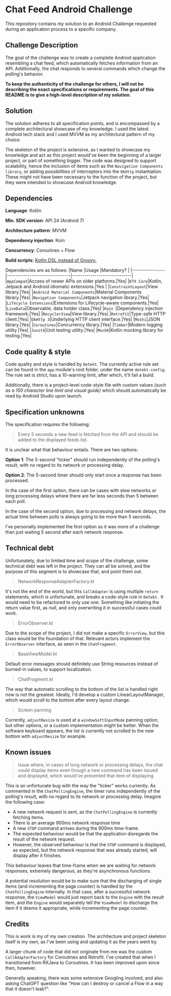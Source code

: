 
# Chat Feed Android Challenge
This repository contains my solution to an Android Challenge requested during an application process to a specific company.

## Challenge Description
The goal of the challenge was to create a complete Android application resembling a chat feed, which automatically fetches information from an API. Additionally, the chat responds to several commands which change the polling's behavior.

**To keep the authenticity of the challenge for others, I will not be describing the exact specifications or requirements. The goal of this README is to give a high-level description of my solution.**

## Solution
The solution adheres to all specification points, and is encompassed by a complete architectural showcase of my knowledge. I used the latest Android tech stack and I used MVVM as my architectural pattern of my choice. 

The skeleton of the project is extensive, as I wanted to showcase my knowledge and act as this project would've been the beginning of a larger project, or part of something bigger. The code was designed to support scalability, hence the inclusion of items such as the `Navigation Components library`, or adding possibilities of interceptors into the `OkHttp` instantiation. These might not have been necessary to the function of the project, but they were intended to showcase Android knowledge.

## Dependencies
**Language**: Kotlin

**Min. SDK version**: API 24 (Android 7)

**Architecture pattern**: MVVM

**Dependency injection**: Koin

**Concurrency**: Coroutines + Flow

**Build scripts**: [Kotlin DSL instead of Groovy.](https://android-developers.googleblog.com/2023/04/kotlin-dsl-is-now-default-for-new-gradle-builds.html) 


Dependencies are as follows: 
|Name            |Usage													|Mandatory?											|
|----------------|-------------------------------|-----------------------------|
|`AppCompat`|Access of newer APIs on older platforms.|Yes|
|`KTX Core`|Kotlin, Jetpack and Android idiomatic extensions.|Yes           |
|`ConstraintLayout`|View library.|Yes|
|`Android Material Components`|Material Components library.|Yes|
|`Navigation Components`|Jetpack navigation library.|Yes|
|`Lifecycle Extensions`|Extensions for Lifecycle-aware components.|Yes|
|`LiveData`|Observable, data holder class.|Yes|
|`Koin `|Dependency injection framework.|Yes|
|`RecyclerView`|View library.|Yes|
|`Retrofit`|Type-safe HTTP client.|Yes|
|`OkHttp 3`|Underlying HTTP client interface.|Yes|
|`Moshi`|JSON library.|Yes|
|`Coroutines`|Concurrency library.|Yes|
|`Timber`|Modern logging utility.|Yes|
|`Junit4`|Unit testing utility.|Yes|
|`MockK`|Kotlin mocking library for testing.|Yes|

## Code quality & style
Code quality and style is handled by `Detekt`. The currently active rule set can be found in the `app` module's root folder, under the name `detekt-config`. The rule set is strict, has a 10-warning limit, after which, it'll fail a build. 

Additionally, there is a project-level code-style file with custom values *(such as a 150 character line limit and visual guide)* which should automatically be read by Android Studio upon launch.

## Specification unknowns
The specification requires the following: 
> Every 5 seconds a new feed is fetched from the API and should be added to the displayed feeds list.

It is unclear what that behaviour entails. There are two options:

**Option 1**: The 5-second "ticker" should run independently of the polling's result, with no regard to its network or processing delay.

**Option 2**: The 5-second timer should only start once a response has been processed. 

In the case of the first option, there can be cases with slow networks or long processing delays where there are far less seconds than 5 between each poll.  

In the case of the second option, due to processing and network delays, the actual time between polls is always going to be more than 5 seconds.

I've personally implemented the first option as it was more of a challenge than just waiting 5 second after each network response.

## Technical debt
Unfortunately, due to limited time and scope of the challenge, some technical debt was left in the project. They can all be solved, and the purpose of this segment is to showcase that, and point them out.

> NetworkResponseAdapterFactory.kt

It's not the end of the world, but this `CallAdapter` is using multiple `return` statements, which is unfortunate, and breaks a code-style rule in `Detekt.` It would need to be refactored  to only use one. Something like initiating the return value first, as null, and only overwriting it in successful cases could work. 

> ErrorObserver.kt

Due to the scope of the project, I did not make a specific `ErrorView`, but this class would be the foundation of that. Relevant actors implement the `ErrorObserver` interface, as seen in the `ChatFragment`.

> BaseViewModel.kt

Default error messages should definitely use String resources instead of burned-in values, to support localization.

> ChatFragment.kt

The way that automatic scrolling to the bottom of the list is handled right now is not the greatest. Ideally, I'd develop a custom LinearLayoutManager, which would scroll to the bottom after every layout change. 

> Screen panning

Currently, `adjustResize` is used at a `windowSoftInputMode` panning option, but other options, or a custom implementation might be better. When the software keyboard appears, the list is currently not scrolled to the new bottom with `adjustResize` for example. 

## Known issues

> Issue where, in cases of long network or processing delays, the chat could display items even though a new command has been issued and displayed, which would've prevented that item of displaying. 

This is an unfortunate bug with the way the "ticker" works currently. As commented in the `ChatPollingEngine`, the timer runs independently of the polling's result, with no regard to its network or processing delay. Imagine the following case:

-  A new network request is sent, as the `ChatPollingEngine` is currently fetching items.
- There is an average 900ms network response time
- A new `STOP` command arrives during the 900ms time-frame. 
- The expected behaviour would be that the application disregards the result of the network request.
- However, the observed behaviour is that the `STOP` command is displayed, as expected, but the network response that was already started, will display after it finishes. 

This behaviour leaves that time-frame when we are waiting for network responses, extremely dangerous, as they're asynchronous functions. 

A potential resolution would be to make sure that the discharging of single items (and incrementing the page counter) is handled by the `ChatPollingEngine` internally. In that case, after a successful network response, the `ViewModel` would just report back to the `Engine` with the result item, and the `Engine` would separately tell the `ViewModel` to discharge the item if it deems it appropriate, while incrementing the page counter.

## Credits
This is work is my of my own creation. The architecture and project skeleton itself is my own, as I've been using and updating it as the years went by. 

A larger chunk of code that did not originate from me was the custom `CallAdapterFactory` for Coroutines and Retrofit. I've created that when I transitioned from RXJava to Coroutines. It has been improved upon since then, however. 

Generally speaking, there was some extensive Googling involved, and also asking ChatGPT question like "How can I destroy or cancel a Flow in a way that it doesn't leak?".
